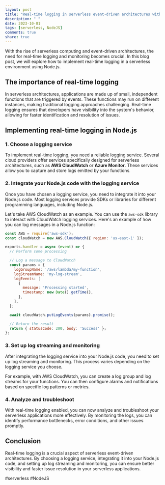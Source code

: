 ```yaml
---
layout: post
title: "Real-time logging in serverless event-driven architectures with Node.js"
description: " "
date: 2023-10-01
tags: [serverless, NodeJS]
comments: true
share: true
---
```


With the rise of serverless computing and event-driven architectures, the need for real-time logging and monitoring becomes crucial. In this blog post, we will explore how to implement real-time logging in a serverless environment using Node.js.

## The importance of real-time logging

In serverless architectures, applications are made up of small, independent functions that are triggered by events. These functions may run on different instances, making traditional logging approaches challenging. Real-time logging ensures that developers have visibility into the system's behavior, allowing for faster identification and resolution of issues.

## Implementing real-time logging in Node.js

### 1. Choose a logging service

To implement real-time logging, you need a reliable logging service. Several cloud providers offer services specifically designed for serverless architectures, such as **AWS CloudWatch** or **Azure Monitor**. These services allow you to capture and store logs emitted by your functions.

### 2. Integrate your Node.js code with the logging service

Once you have chosen a logging service, you need to integrate it into your Node.js code. Most logging services provide SDKs or libraries for different programming languages, including Node.js.

Let's take AWS CloudWatch as an example. You can use the `aws-sdk` library to interact with CloudWatch logging services. Here's an example of how you can log messages in a Node.js function:

```javascript
const AWS = require('aws-sdk');
const cloudWatch = new AWS.CloudWatch({ region: 'us-east-1' });

exports.handler = async (event) => {
  // Perform some processing

  // Log a message to CloudWatch
  const params = {
    logGroupName: '/aws/lambda/my-function',
    logStreamName: 'my-log-stream',
    logEvents: [
      {
        message: 'Processing started',
        timestamp: new Date().getTime(),
      },
    ],
  };

  await cloudWatch.putLogEvents(params).promise();

  // Return the result
  return { statusCode: 200, body: 'Success' };
};
```

### 3. Set up log streaming and monitoring

After integrating the logging service into your Node.js code, you need to set up log streaming and monitoring. This process varies depending on the logging service you choose.

For example, with AWS CloudWatch, you can create a log group and log streams for your functions. You can then configure alarms and notifications based on specific log patterns or metrics.

### 4. Analyze and troubleshoot

With real-time logging enabled, you can now analyze and troubleshoot your serverless applications more effectively. By monitoring the logs, you can identify performance bottlenecks, error conditions, and other issues promptly.

## Conclusion

Real-time logging is a crucial aspect of serverless event-driven architectures. By choosing a logging service, integrating it into your Node.js code, and setting up log streaming and monitoring, you can ensure better visibility and faster issue resolution in your serverless applications.

#serverless #NodeJS